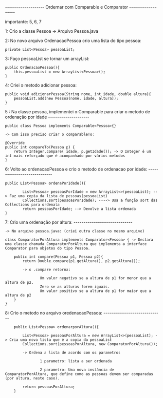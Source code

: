 -------------------- Ordernar com Comparable e Comparator -------------------

importante: 5, 6, 7

1: Crio a classe Pessoa -> Arquivo Pessoa.java

2: No novo arquivo OrdenacaoPessoa crio uma lista do tipo pessoa:

    private List<Pessoa> pessoaList;

3: Faço pessoaList se tornar um arrayList:

    public OrdenacaoPessoa(){
        this.pessoaList = new ArrayList<Pessoa>();
    }

4: Criei o metodo adicionar pessoa:

    public void adicionarPessoa(String nome, int idade, double altura){
        pessoaList.add(new Pessoa(nome, idade, altura));
    }

5 : Na classe pessoa, implementei o Comparable para criar o metodo de ordenação por idade ---------------------

    public class Pessoa implements Comparable<Pessoa>{}

    -> Com isso preciso criar o comparableTo:

    @Override
    public int compareTo(Pessoa p) {
        return Integer.compare( idade, p.getIdade()); -> O Integer é um int mais reforçado que é acompanhado por vários metodos
    }

6: Volto ao ordenacaoPessoa e crio o metodo de ordenacao por idade: -----------------------------

    public List<Pessoa> ordenaPorIdade(){

            List<Pessoa> pessoasPorIdade = new ArrayList<>(pessoaList); --> Faz uma copia da lista de pessoas(pessoaList)
            Collections.sort(pessoasPorIdade); ----> Usa a função sort das Collections para ordenala
            return pessoasPorIdade; --> Devolve a lista ordenada
    }


7: Crio uma ordenação por altura: ------------------------------

    -> No arquivo pessoa.java: (criei outra classe no mesmo arquivo)

    class ComparatorPorAltura implements Comparator<Pessoa> { -> Declara uma classe chamada ComparatorPorAltura que implementa a interface Comparator para objetos do tipo Pessoa.

        public int compare(Pessoa p1, Pessoa p2){
            return Double.compare(p1.getAltura(), p2.getAltura()); 

            -> o .compare retorna:

                    Um valor negativo se a altura de p1 for menor que a altura de p2.
                    Zero se as alturas forem iguais.
                    Um valor positivo se a altura de p1 for maior que a altura de p2
        }
    }

8: Crio o metodo no arquivo oredenacaoPessoa: ------------------------------

        public List<Pessoa> ordenarporAltura(){

            List<Pessoa> pessoasPorAltura = new ArrayList<>(pessoaList); -> Cria uma nova lista que é a copia da pessoaList
            Collections.sort(pessoasPorAltura, new ComparatorPorAltura()); 

            -> Ordena a lista de acordo com os parametros

                    1 parametro: lista a ser ordenada

                    2 parametro: Uma nova instância de ComparatorPorAltura, que define como as pessoas devem ser comparadas (por altura, neste caso).

            return pessoasPorAltura;
        }